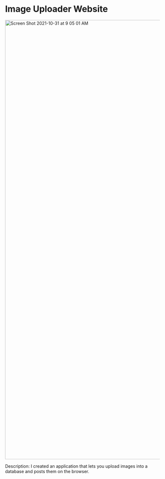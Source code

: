 # Image Uploader Website

<img width="1432" alt="Screen Shot 2021-10-31 at 9 05 01 AM" src="https://user-images.githubusercontent.com/88952205/139584859-44067597-f079-4224-94dc-de1eff5d14bb.png">


Description: I created an application that lets you upload images into a database and posts them on the browser.
